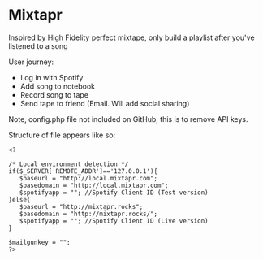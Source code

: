 Mixtapr
=======

Inspired by High Fidelity perfect mixtape, only build a playlist after you've listened to a song

User journey:
 - Log in with Spotify
 - Add song to notebook
 - Record song to tape
 - Send tape to friend (Email. Will add social sharing)

 Note, config.php file not included on GitHub, this is to remove API keys.

 Structure of file appears like so:
 ```
 <?

/* Local environment detection */
if($_SERVER['REMOTE_ADDR']=='127.0.0.1'){
	$baseurl = "http://local.mixtapr.com";
	$basedomain = "http://local.mixtapr.com";
	$spotifyapp = ""; //Spotify Client ID (Test version)
}else{
	$baseurl = "http://mixtapr.rocks";
	$basedomain = "http://mixtapr.rocks/";
	$spotifyapp = ""; //Spotify Client ID (Live version)
}

$mailgunkey = "";
?>
```